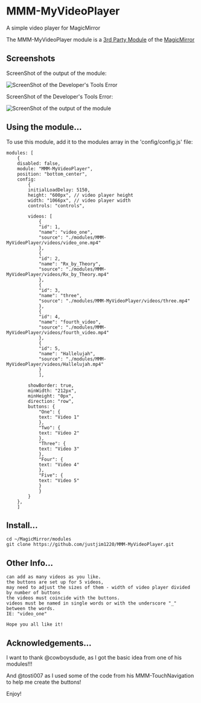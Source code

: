 # MMM-MyVideoPlayer
A simple video player for MagicMirror

The MMM-MyVideoPlayer module is a <a href=https://github.com/MichMich/MagicMirror/wiki/3rd-Party-Modules>3rd Party Module</a> of the <a href=https://github.com/MichMich/MagicMirror/tree/developMagicMirror>MagicMirror</a> 

## Screenshots
ScreenShot of the output of the module: 

![ScreenShot of the Developer's Tools Error](https://github.com/justjim1220/MMM-MyVideoPlayer/blob/master/Screenshot%20(438).png)



ScreenShot of the Developer's Tools Error: 

![ScreenShot of the output of the module](https://github.com/justjim1220/MMM-MyVideoPlayer/blob/master/Screenshot%20(439).png)


## Using the module...

To use this module, add it to the modules array in the 'config/config.js' file:
```
modules: [
    {
	disabled: false,
	module: "MMM-MyVideoPlayer",
	position: "bottom_center",
	config:
	    {
		initialLoadDelay: 5150,
		height: "600px", // video player height
		width: "1066px", // video player width
		controls: "controls",

		videos: [
		    {
			"id": 1,
			"name": "video_one",
			"source": "./modules/MMM-MyVideoPlayer/videos/video_one.mp4"
		    },
		    {
			"id": 2,
			"name": "Rx_by_Theory",
			"source": "./modules/MMM-MyVideoPlayer/videos/Rx_by_Theory.mp4"
		    },
		    {
			"id": 3,
			"name": "three",
			"source": "./modules/MMM-MyVideoPlayer/videos/three.mp4"
		    },
		    {
			"id": 4,
			"name": "fourth_video",
			"source": "./modules/MMM-MyVideoPlayer/videos/fourth_video.mp4"
		    },
		    {
			"id": 5,
			"name": "Hallelujah",
			"source": "./modules/MMM-MyVideoPlayer/videos/Hallelujah.mp4"
		    }
	        ],

		showBorder: true,
		minWidth: "212px",
		minHeight: "0px",
		direction: "row",
		buttons: {
		    "One": {
			text: "Video 1"
		    },
		    "Two": {
			text: "Video 2"
		    },
		    "Three": {
			text: "Video 3"
		    },
		    "Four": {
			text: "Video 4"
		    },
		    "Five": {
			text: "Video 5"
		    }
	        }
	    }
	},
    ]
```

## Install...
```
cd ~/MagicMirror/modules
git clone https://github.com/justjim1220/MMM-MyVideoPlayer.git
```

## Other Info...
```
can add as many videos as you like.
the buttons are set up for 5 videos,
may need to adjust the sizes of them - width of video player divided by number of buttons
the videos must coincide with the buttons.
videos must be named in single words or with the underscore "_" between the words. 
IE: "video_one"
 
Hope you all like it!
```



## Acknowledgements...
I want to thank @cowboysdude, as I got the basic idea from one of his modules!!!

And @tosti007 as I used some of the code from his MMM-TouchNavigation to help me create the buttons!

Enjoy!
